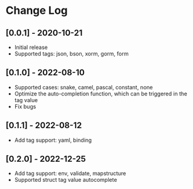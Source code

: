 # Change Log

## [0.0.1] - 2020-10-21
- Initial release
- Supported tags: json, bson, xorm, gorm, form

## [0.1.0] - 2022-08-10
- Supported cases: snake, camel, pascal, constant, none
- Optimize the auto-completion function, which can be triggered in the tag value
- Fix bugs

## [0.1.1] - 2022-08-12
- Add tag support: yaml, binding

## [0.2.0] - 2022-12-25
- Add tag support: env, validate, mapstructure
- Supported struct tag value autocomplete